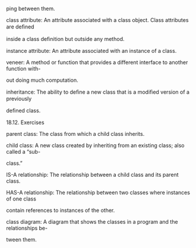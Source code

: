 ping between them.

class attribute: An attribute associated with a class object. Class attributes are deﬁned

inside a class deﬁnition but outside any method.

instance attribute: An attribute associated with an instance of a class.

veneer: A method or function that provides a different interface to another function with-

out doing much computation.

inheritance: The ability to deﬁne a new class that is a modiﬁed version of a previously

deﬁned class.

18.12. Exercises

parent class: The class from which a child class inherits.

child class: A new class created by inheriting from an existing class; also called a “sub-

class.”

IS-A relationship: The relationship between a child class and its parent class.

HAS-A relationship: The relationship between two classes where instances of one class

contain references to instances of the other.

class diagram: A diagram that shows the classes in a program and the relationships be-

tween them.